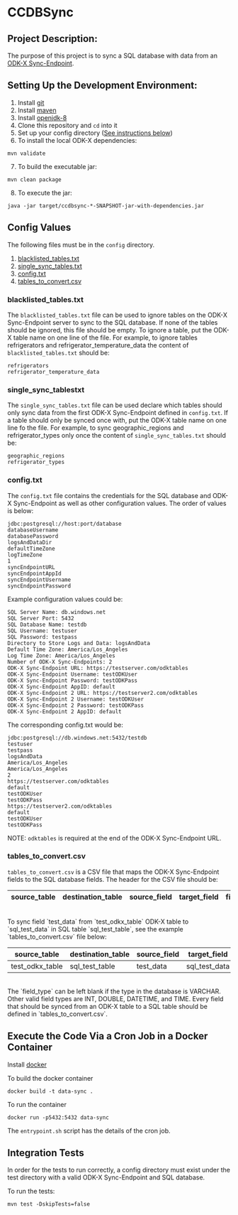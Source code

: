 # CCDBSync

## Project Description:

The purpose of this project is to sync a SQL database with data from an [ODK-X Sync-Endpoint][1].  

## Setting Up the Development Environment:
1.  Install [git][2]
2.  Install [maven][3]
3.  Install [openjdk-8][4]
4.  Clone this repository and `cd` into it
5.  Set up your config directory ([See instructions below](#config-values)) 
6.  To install the local ODK-X dependencies:
```
mvn validate
```
7.  To build the executable jar:
```
mvn clean package
```

8.  To execute the jar:
```
java -jar target/ccdbsync-*-SNAPSHOT-jar-with-dependencies.jar
```

## Config Values
The following files must be in the `config` directory.
1.  [blacklisted_tables.txt](#blacklisted_tablestxt)
2.  [single_sync_tables.txt](#single_sync_tablestxt)  
3.  [config.txt](#configtxt)
4.  [tables_to_convert.csv](#tables_to_convertcsv)

### blacklisted_tables.txt
The `blacklisted_tables.txt` file can be used to ignore tables on the ODK-X Sync-Endpoint server to
sync to the SQL database.  If none of the tables should be ignored, this file should be empty.  To 
ignore a table, put the ODK-X table name on one line of the 
file.  For example, to ignore tables refrigerators and refrigerator_temperature_data the content of
`blacklisted_tables.txt` should be:

```
refrigerators
refrigerator_temperature_data
```

### single_sync_tablestxt
The `single_sync_tables.txt` file can be used declare which tables should only sync data from the 
first ODK-X Sync-Endpoint defined in `config.txt`.  If a table should only be synced once with, 
put the ODK-X table name on one line fo the file.  For example, to sync geographic_regions and 
refrigerator_types only once the content of `single_sync_tables.txt` should be:

```
geographic_regions
refrigerator_types
```

### config.txt
The `config.txt` file contains the credentials for the SQL database and ODK-X Sync-Endpoint as 
well as other configuration values.  The order of values is below:

```
jdbc:postgresql://host:port/database
databaseUsername
databasePassword
logsAndDataDir
defaultTimeZone
logTimeZone
1
syncEndpointURL
syncEndpointAppId
syncEndpointUsername
syncEndpointPassword
```

Example configuration values could be:
```
SQL Server Name: db.windows.net 
SQL Server Port: 5432
SQL Database Name: testdb
SQL Username: testuser
SQL Password: testpass
Directory to Store Logs and Data: logsAndData
Default Time Zone: America/Los_Angeles
Log Time Zone: America/Los_Angeles
Number of ODK-X Sync-Endpoints: 2
ODK-X Sync-Endpoint URL: https://testserver.com/odktables
ODK-X Sync-Endpoint Username: testODKUser
ODK-X Sync-Endpoint Password: testODKPass
ODK-X Sync-Endpoint AppID: default
ODK-X Sync-Endpoint 2 URL: https://testserver2.com/odktables
ODK-X Sync-Endpoint 2 Username: testODKUser
ODK-X Sync-Endpoint 2 Password: testODKPass
ODK-X Sync-Endpoint 2 AppID: default
```
The corresponding config.txt would be:

```
jdbc:postgresql://db.windows.net:5432/testdb
testuser
testpass
logsAndData
America/Los_Angeles
America/Los_Angeles
2
https://testserver.com/odktables
default
testODKUser
testODKPass
https://testserver2.com/odktables
default
testODKUser
testODKPass
```

NOTE: `odktables` is required at the end of the ODK-X Sync-Endpoint URL.

### tables_to_convert.csv
`tables_to_convert.csv` is a CSV file that maps the ODK-X Sync-Endpoint fields to the SQL 
database fields.  The header for the CSV file should be:  

<table>
  <thead>
    <tr>
      <th>source_table</th>
      <th>destination_table</th>
      <th>source_field</th>
      <th>target_field</th>
      <th>field_type</th>
    </tr>
  </thead>
</table>
<br/>
To sync field `test_data` from `test_odkx_table` ODK-X table to `sql_test_data` in SQL table 
`sql_test_table`, see the example `tables_to_convert.csv` file below:  

<table>
  <thead>
    <tr>
      <th>source_table</th>
      <th>destination_table</th>
      <th>source_field</th>
      <th>target_field</th>
      <th>field_type</th>
    </tr>
  </thead>
  <tbody>
    <tr>
      <td>test_odkx_table</td>
      <td>sql_test_table</td>
      <td>test_data</td>
      <td>sql_test_data</td>
      <td></td>
    </tr>
  </tbody>
</table>  
<br/>
The `field_type` can be left blank if the type in the database is VARCHAR.  
Other valid field types are INT, DOUBLE, DATETIME, and TIME.  Every field that should be synced 
from an ODK-X table to a SQL table should be defined in `tables_to_convert.csv`.

## Execute the Code Via a Cron Job in a Docker Container
Install [docker][5]

To build the docker container
```
docker build -t data-sync .
```

To run the container
```
docker run -p5432:5432 data-sync
```

The `entrypoint.sh` script has the details of the cron job.  

## Integration Tests
In order for the tests to run correctly, a config directory must exist under the test directory 
with a valid ODK-X Sync-Endpoint and SQL database.

To run the tests:
```
mvn test -DskipTests=false
```

[1]: https://github.com/odk-x/sync-endpoint
[2]: https://git-scm.com/book/en/v2/Getting-Started-Installing-Git
[3]: https://maven.apache.org/install.html
[4]: https://openjdk.java.net/install/
[5]: https://docs.docker.com/get-docker/